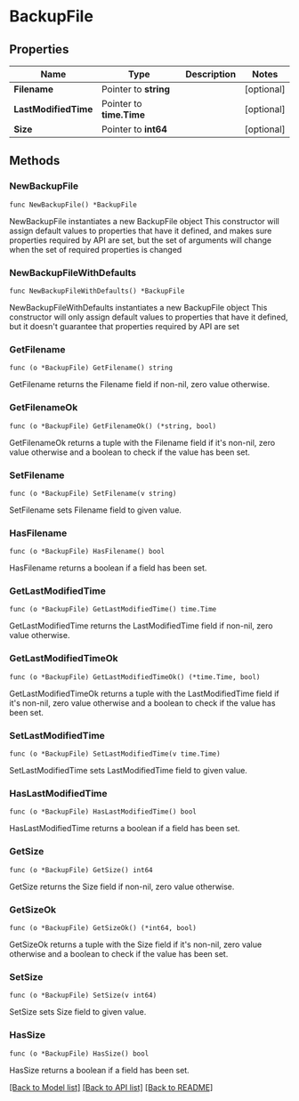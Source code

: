 # BackupFile

## Properties

Name | Type | Description | Notes
------------ | ------------- | ------------- | -------------
**Filename** | Pointer to **string** |  | [optional] 
**LastModifiedTime** | Pointer to **time.Time** |  | [optional] 
**Size** | Pointer to **int64** |  | [optional] 

## Methods

### NewBackupFile

`func NewBackupFile() *BackupFile`

NewBackupFile instantiates a new BackupFile object
This constructor will assign default values to properties that have it defined,
and makes sure properties required by API are set, but the set of arguments
will change when the set of required properties is changed

### NewBackupFileWithDefaults

`func NewBackupFileWithDefaults() *BackupFile`

NewBackupFileWithDefaults instantiates a new BackupFile object
This constructor will only assign default values to properties that have it defined,
but it doesn't guarantee that properties required by API are set

### GetFilename

`func (o *BackupFile) GetFilename() string`

GetFilename returns the Filename field if non-nil, zero value otherwise.

### GetFilenameOk

`func (o *BackupFile) GetFilenameOk() (*string, bool)`

GetFilenameOk returns a tuple with the Filename field if it's non-nil, zero value otherwise
and a boolean to check if the value has been set.

### SetFilename

`func (o *BackupFile) SetFilename(v string)`

SetFilename sets Filename field to given value.

### HasFilename

`func (o *BackupFile) HasFilename() bool`

HasFilename returns a boolean if a field has been set.

### GetLastModifiedTime

`func (o *BackupFile) GetLastModifiedTime() time.Time`

GetLastModifiedTime returns the LastModifiedTime field if non-nil, zero value otherwise.

### GetLastModifiedTimeOk

`func (o *BackupFile) GetLastModifiedTimeOk() (*time.Time, bool)`

GetLastModifiedTimeOk returns a tuple with the LastModifiedTime field if it's non-nil, zero value otherwise
and a boolean to check if the value has been set.

### SetLastModifiedTime

`func (o *BackupFile) SetLastModifiedTime(v time.Time)`

SetLastModifiedTime sets LastModifiedTime field to given value.

### HasLastModifiedTime

`func (o *BackupFile) HasLastModifiedTime() bool`

HasLastModifiedTime returns a boolean if a field has been set.

### GetSize

`func (o *BackupFile) GetSize() int64`

GetSize returns the Size field if non-nil, zero value otherwise.

### GetSizeOk

`func (o *BackupFile) GetSizeOk() (*int64, bool)`

GetSizeOk returns a tuple with the Size field if it's non-nil, zero value otherwise
and a boolean to check if the value has been set.

### SetSize

`func (o *BackupFile) SetSize(v int64)`

SetSize sets Size field to given value.

### HasSize

`func (o *BackupFile) HasSize() bool`

HasSize returns a boolean if a field has been set.


[[Back to Model list]](../README.md#documentation-for-models) [[Back to API list]](../README.md#documentation-for-api-endpoints) [[Back to README]](../README.md)


